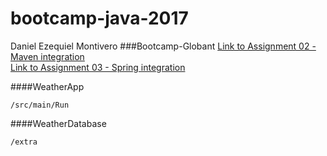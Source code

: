 # bootcamp-java-2017
Daniel Ezequiel Montivero
###Bootcamp-Globant
[Link to Assignment 02 - Maven integration](https://github.com/riojano0/bootcamp-java-2017/tree/02-Maven-UnitT)    
[Link to Assignment 03 - Spring integration](https://github.com/riojano0/bootcamp-java-2017/tree/03-Spring-webService)

####WeatherApp
 
    /src/main/Run
 
####WeatherDatabase

    /extra

